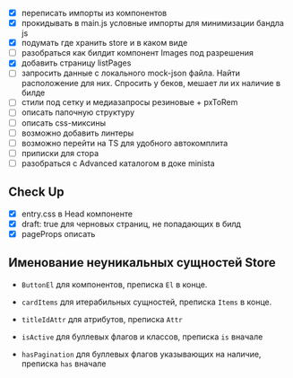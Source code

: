 - [x] переписать импорты из компонентов
- [x] прокидывать в main.js условные импорты для минимизации бандла js
- [x] подумать где хранить store и в каком виде
- [ ] разобраться как билдит компонент Images под разрешения
- [x] добавить страницу listPages
- [ ] запросить данные c локального mock-json файла. Найти расположение для них. Спросить у беков, мешает ли их наличие в билде
- [ ] стили под сетку и медиазапросы резиновые + pxToRem
- [ ] описать папочную структуру
- [ ] описать css-миксины
- [ ] возможно добавить линтеры
- [ ] возможно перейти на TS для удобного автокомплита
- [ ] приписки для стора
- [ ] разобраться с Advanced каталогом в доке minista

## Check Up

- [x] entry.css в Head компоненте
- [x] draft: true для черновых страниц, не попадающих в билд
- [x] pageProps описать

## Именование неуникальных сущностей Store 

- `ButtonEl` для компонентов, преписка `El` в конце.
- `cardItems` для итерабильных сущностей, преписка `Items` в конце.
- `titleIdAttr` для атрибутов, преписка `Attr`

- `isActive` для буллевых флагов и классов, преписка `is` вначале
- `hasPagination` для буллевых флагов указывающих на наличие, преписка `has` вначале
